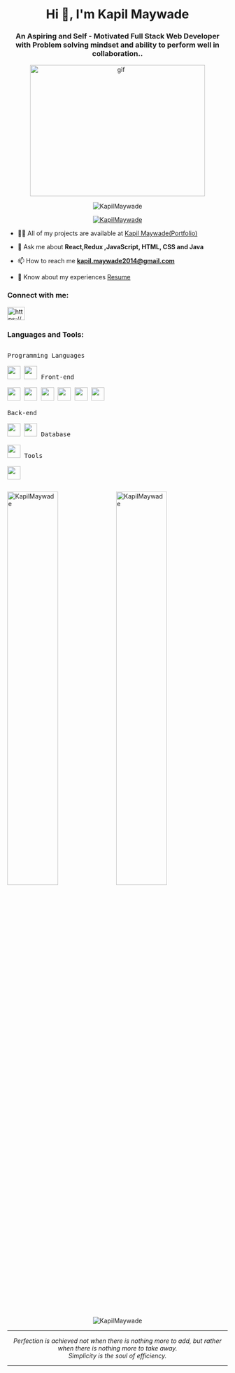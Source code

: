 

<!--
**KapilMaywade/KapilMaywade** is a ✨ _special_ ✨ repository because its `README.md` (this file) appears on your GitHub profile.

Here are some ideas to get you started:

- 🔭 I’m currently working on ...
- 🌱 I’m currently learning ...
- 👯 I’m looking to collaborate on ...
- 🤔 I’m looking for help with ...
- 💬 Ask me about ...
- 📫 How to reach me: ...
- 😄 Pronouns: ...
- ⚡ Fun fact: ...
-->
<h1 align="center">Hi 👋, I'm Kapil Maywade</h1>
<h3 align="center">An Aspiring and Self - Motivated Full Stack
Web Developer with Problem solving
mindset and ability to perform well in
collaboration..</h3>

<p align="center"><img  height="300px" width="400px" src="https://camo.githubusercontent.com/8bf6f6d78abc81fcf9c49f10649423e73ea44bc248e83aaae8759d401c829a84/68747470733a2f2f70687973696373677572756b756c2e66696c65732e776f726470726573732e636f6d2f323031392f30322f6368617261637465722d312e676966" alt="gif"/></p>

<p align="center"> <img src="https://komarev.com/ghpvc/?username=KapilMaywade
&label=Profile%20views&color=0e75b6&style=flat" alt="KapilMaywade" /> </p>

<p align="center"> <a href="https://github.com/ryo-ma/github-profile-trophy"><img src="https://github-profile-trophy.vercel.app/?username=KapilMaywade" alt="KapilMaywade" /></a> </p>


- 👨‍💻 All of my projects are available at [Kapil Maywade(Portfolio)](KapilMaywade.github.io)

- 💬 Ask me about **React,Redux ,JavaScript, HTML, CSS and Java**

- 📫 How to reach me **kapil.maywade2014@gmail.com**

- 📄 Know about my experiences [Resume](https://drive.google.com/file/d/1yK4HtJYcp-waQdqjspW_uSYOhyWwGFLr/view?usp=sharing)

<h3 align="left">Connect with me:</h3>
<p align="left">
<a href="https://www.linkedin.com/in/kapil-maywade" target="blank"><img align="center" src="https://raw.githubusercontent.com/rahuldkjain/github-profile-readme-generator/master/src/images/icons/Social/linked-in-alt.svg" alt="https://www.linkedin.com/in/kapil-maywade" height="30" width="40" /></a>
</p>

<h3 align="left">Languages and Tools:</h3>
<p style="display: inline-block;">
  <kbd>
    <kbd>Programming Languages</kbd>
    <br>
    <br>
    <img width="30px" src="https://user-images.githubusercontent.com/25181517/117447155-6a868a00-af3d-11eb-9cfe-245df15c9f3f.png" /> 
    <img width="30px" src="https://user-images.githubusercontent.com/25181517/117201156-9a724800-adec-11eb-9a9d-3cd0f67da4bc.png" /> 
  </kbd>
   <kbd>
    <kbd>Front-end</kbd>
    <br>
    <br>
    <img width="30px" src="https://user-images.githubusercontent.com/25181517/192158954-f88b5814-d510-4564-b285-dff7d6400dad.png" /> 
    <img width="30px" src="https://user-images.githubusercontent.com/25181517/183898674-75a4a1b1-f960-4ea9-abcb-637170a00a75.png" /> 
    <img width="30px" src="https://user-images.githubusercontent.com/25181517/183898054-b3d693d4-dafb-4808-a509-bab54cf5de34.png" /> 
    <img width="30px" src="https://user-images.githubusercontent.com/25181517/117447155-6a868a00-af3d-11eb-9cfe-245df15c9f3f.png" />
    <img width="30px" src="https://user-images.githubusercontent.com/25181517/183897015-94a058a6-b86e-4e42-a37f-bf92061753e5.png" />
    <img width="30px" src="https://user-images.githubusercontent.com/25181517/187896150-cc1dcb12-d490-445c-8e4d-1275cd2388d6.png" />
  </kbd><br/><br/>
  <kbd>
    <kbd>Back-end</kbd>
    <br>
    <br>
    <img width="30px" src="https://user-images.githubusercontent.com/25181517/183568594-85e280a7-0d7e-4d1a-9028-c8c2209e073c.png" />
    <img width="30px" src="https://user-images.githubusercontent.com/25181517/183859966-a3462d8d-1bc7-4880-b353-e2cbed900ed6.png" />
  </kbd>
  <kbd>
    <kbd>Database</kbd>
    <br>
    <br>
    <img width="30px" src="https://user-images.githubusercontent.com/25181517/182884177-d48a8579-2cd0-447a-b9a6-ffc7cb02560e.png" />
  </kbd>
  <kbd>
    <kbd>Tools</kbd>
    <br>
    <br>
    <img width="30px" src="https://user-images.githubusercontent.com/25181517/192108891-d86b6220-e232-423a-bf5f-90903e6887c3.png" />
  </kbd>
</p>


<p><img align="left" width="48%" src="https://github-readme-stats.vercel.app/api/top-langs?username=KapilMaywade&show_icons=true&locale=en&layout=compact" alt="KapilMaywade" /></p>

<p>&nbsp;<img align="center" width="48%" src="https://github-readme-stats.vercel.app/api?username=KapilMaywade&show_icons=true&locale=en" alt="KapilMaywade" /></p>

<p align="center" marginTop="10px"><img align="center" src="https://github-readme-streak-stats.herokuapp.com/?user=KapilMaywade&" alt="KapilMaywade" /></p>



<hr>
<p align="center">
   <i>Perfection is achieved not when there is nothing more to add, but rather when there is nothing more to take away.</i>
   <br>
   <i>Simplicity is the soul of efficiency.</i>
<hr>	
</p>

